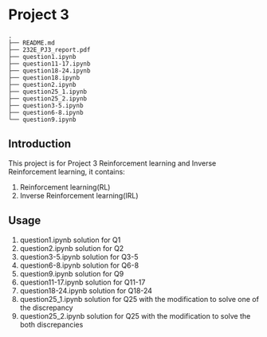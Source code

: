 Project 3
===

```
.
├── README.md
├── 232E_PJ3_report.pdf
├── question1.ipynb
├── question11-17.ipynb
├── question18-24.ipynb
├── question18.ipynb
├── question2.ipynb
├── question25_1.ipynb
├── question25_2.ipynb
├── question3-5.ipynb
├── question6-8.ipynb
└── question9.ipynb
```

Introduction
---
This project is for Project 3 Reinforcement learning and Inverse Reinforcement learning, it contains:
1. Reinforcement learning(RL)
2. Inverse Reinforcement learning(IRL)

Usage
---
1. question1.ipynb solution for Q1
2. question2.ipynb solution for Q2
3. question3-5.ipynb solution for Q3-5
4. question6-8.ipynb solution for Q6-8
5. question9.ipynb solution for Q9
6. question11-17.ipynb solution for Q11-17
7. question18-24.ipynb solution for Q18-24
8. question25_1.ipynb solution for Q25 with the modification to solve one of the discrepancy
9. question25_2.ipynb solution for Q25 with the modification to solve the both discrepancies
